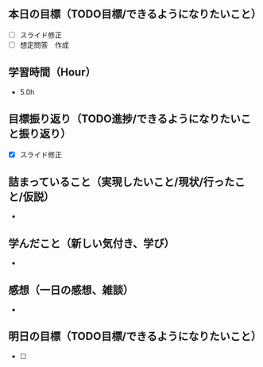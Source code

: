 ## 本日の目標（TODO目標/できるようになりたいこと）
- [ ] スライド修正
- [ ] 想定問答　作成
　
## 学習時間（Hour）
- 5.0h

## 目標振り返り（TODO進捗/できるようになりたいこと振り返り）
- [x] スライド修正

##  詰まっていること（実現したいこと/現状/行ったこと/仮説）
-

## 学んだこと（新しい気付き、学び）
-

## 感想（一日の感想、雑談）
-

## 明日の目標（TODO目標/できるようになりたいこと）
- [ ]
